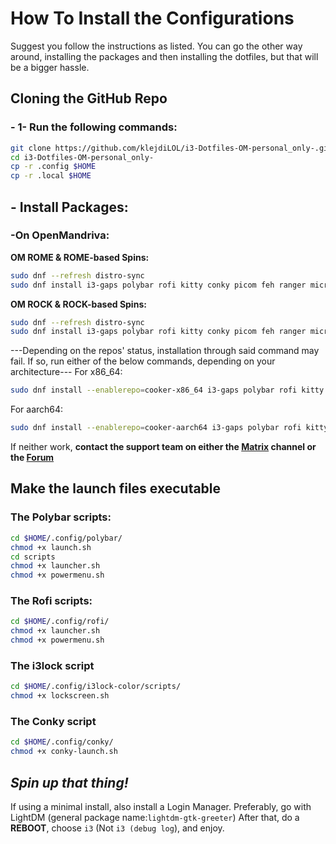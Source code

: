 # How To Install the Configurations

Suggest you follow the instructions as listed. You can go the other way around, installing the packages and then installing the dotfiles, but that will be a bigger hassle.
## Cloning the GitHub Repo
### - 1- Run the following commands:
```bash
git clone https://github.com/klejdiLOL/i3-Dotfiles-OM-personal_only-.git
cd i3-Dotfiles-OM-personal_only-
cp -r .config $HOME
cp -r .local $HOME
```
## - Install Packages:
### -On OpenMandriva:
  **OM ROME & ROME-based Spins:**
  ```bash
  sudo dnf --refresh distro-sync
  sudo dnf install i3-gaps polybar rofi kitty conky picom feh ranger micro lxappearance dnfdrake chromium fonts-ttf-nerd-jetbrains-mono python-autotiling imagemagick
  ```
  **OM ROCK & ROCK-based Spins:**
  ```bash
  sudo dnf --refresh distro-sync
  sudo dnf install i3-gaps polybar rofi kitty conky picom feh ranger micro lxappearance dnfdrake chromium fonts-ttf-nerd-jetbrains-mono python-autotiling imagemagick
  ```
  ---Depending on the repos' status, installation through said command may fail. If so, run either of the below commands, depending on your architecture---
  For x86_64:
  ```bash
  sudo dnf install --enablerepo=cooker-x86_64 i3-gaps polybar rofi kitty conky picom feh ranger micro lxappearance dnfdrake chromium fonts-ttf-nerd-jetbrains-mono python-autotiling imagemagick
  ```
  For aarch64:
  ```bash
  sudo dnf install --enablerepo=cooker-aarch64 i3-gaps polybar rofi kitty conky picom feh ranger micro lxappearance dnfdrake chromium fonts-ttf-nerd-jetbrains-mono python-autotiling imagemagick
  ```
  If neither work, **contact the support team on either the [Matrix](https://app.element.io/#/room/#openmandriva-space:matrix.org) channel or the [Forum](https://forum.openmandriva.org/)**
## Make the launch files executable
### The Polybar scripts:
```bash
cd $HOME/.config/polybar/
chmod +x launch.sh
cd scripts
chmod +x launcher.sh
chmod +x powermenu.sh
```
### The Rofi scripts:
```bash
cd $HOME/.config/rofi/
chmod +x launcher.sh
chmod +x powermenu.sh
```
### The i3lock script
```bash
cd $HOME/.config/i3lock-color/scripts/
chmod +x lockscreen.sh
```
### The Conky script
```bash
cd $HOME/.config/conky/
chmod +x conky-launch.sh
```
  ## ***Spin up that thing!***
  If using a minimal install, also install a Login Manager. Preferably, go with LightDM (general package name:``lightdm-gtk-greeter``)
  After that, do a **REBOOT**, choose ``i3`` (Not ``i3 (debug log``), and enjoy.
